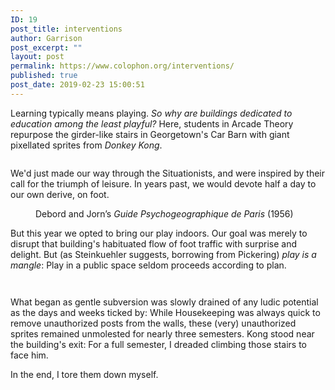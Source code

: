 ```yaml
---
ID: 19
post_title: interventions
author: Garrison
post_excerpt: ""
layout: post
permalink: https://www.colophon.org/interventions/
published: true
post_date: 2019-02-23 15:00:51
---
```

<!-- wp:paragraph -->
<p>Learning typically means playing.  <em>So why are  buildings dedicated to education among the least playful?</em>  Here, students in Arcade Theory repurpose the girder-like stairs in Georgetown's Car Barn with giant pixellated sprites from <em>Donkey Kong</em>.</p>
<!-- /wp:paragraph -->

<!-- wp:image {"id":60} -->
<figure class="wp-block-image"><img src="https://www.colophon.org/wp-content/uploads/2019/01/content-copy-3-1024x682.jpg" alt="" class="wp-image-60"/></figure>
<!-- /wp:image -->

<!-- wp:paragraph -->
<p>We'd just made our way through the Situationists, and were inspired by their call for the triumph of leisure.  In years past, we would devote half a day to our own derive, on foot.  </p>
<!-- /wp:paragraph -->

<!-- wp:image {"id":86} -->
<figure class="wp-block-image"><img src="https://www.colophon.org/wp-content/uploads/2019/01/debordpsychogeo_0.jpg" alt="" class="wp-image-86"/><figcaption>Debord and Jorn’s<em> Guide Psychogeographique de Paris</em> (1956)<br></figcaption></figure>
<!-- /wp:image -->

<!-- wp:paragraph -->
<p>But this year we opted to bring our play indoors.  Our goal was merely to disrupt that building's habituated flow of foot traffic with surprise and delight.  But (as Steinkuehler suggests, borrowing from Pickering) <em>play is a mangle</em>:  Play in a public space seldom proceeds according to plan.</p>
<!-- /wp:paragraph -->

<!-- wp:image {"id":54} -->
<figure class="wp-block-image"><img src="https://www.colophon.org/wp-content/uploads/2019/01/content-copy-2-1024x682.jpg" alt="" class="wp-image-54"/></figure>
<!-- /wp:image -->

<!-- wp:image {"id":62} -->
<figure class="wp-block-image"><img src="https://www.colophon.org/wp-content/uploads/2019/01/3096011197_6cdbc05fa0_o-682x1024.jpg" alt="" class="wp-image-62"/></figure>
<!-- /wp:image -->

<!-- wp:paragraph -->
<p>What began as gentle subversion was slowly drained of any ludic potential as the days and weeks ticked by:  While Housekeeping was always quick to remove unauthorized posts from the walls, these (very) unauthorized sprites remained unmolested for nearly three semesters.  Kong stood near the building's exit:  For a full semester, I dreaded climbing those stairs to face him.</p>
<!-- /wp:paragraph -->

<!-- wp:paragraph -->
<p>In the end, I tore them down myself.</p>
<!-- /wp:paragraph -->

<!-- wp:image {"id":66} -->
<figure class="wp-block-image"><img src="https://www.colophon.org/wp-content/uploads/2019/01/3096006941_7eff2415af_o-682x1024.jpg" alt="" class="wp-image-66"/></figure>
<!-- /wp:image -->